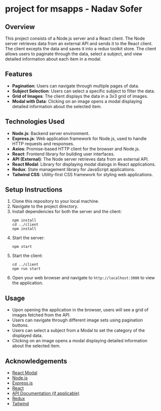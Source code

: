 # project for msapps - Nadav Sofer

## Overview
This project consists of a Node.js server and a React client. The Node server retrieves data from an external API and sends it to the React client. The client excepts the data and saves it into a redux toolkit store. The client allows users to paginate through the data, select a subject, and view detailed information about each item in a modal.

## Features
- **Pagination**: Users can navigate through multiple pages of data.
- **Subject Selection**: Users can select a specific subject to filter the data.
- **Grid of Images**: The client displays the data in a 3x3 grid of images.
- **Modal with Data**: Clicking on an image opens a modal displaying detailed information about the selected item.

## Technologies Used
- **Node.js**: Backend server environment.
- **Express.js**: Web application framework for Node.js, used to handle HTTP requests and responses.
- **Axios**: Promise-based HTTP client for the browser and Node.js.
- **React**: Frontend library for building user interfaces.
- **API (External)**: The Node server retrieves data from an external API.
- **React Modal**: Library for displaying modal dialogs in React applications.
- **Redux**: State management library for JavaScript applications.
- **Tailwind CSS**: Utility-first CSS framework for styling web applications.

## Setup Instructions
1. Clone this repository to your local machine.
2. Navigate to the project directory.
3. Install dependencies for both the server and the client:
   ```
   npm install
   cd ../client
   npm install
   ```
4. Start the server:
   ```
   npm start
   ```
5. Start the client:
   ```
   cd ../client
   npm run start
   ```
6. Open your web browser and navigate to `http://localhost:3000` to view the application.

## Usage
- Upon opening the application in the browser, users will see a grid of images fetched from the API.
- Users can navigate through different image sets using pagination buttons.
- Users can select a subject from a Modal to set the category of the displayed data.
- Clicking on an image opens a modal displaying detailed information about the selected item.

## Acknowledgements
- [React Modal](https://github.com/reactjs/react-modal)
- [Node.js](https://nodejs.org/)
- [Express.js](https://expressjs.com/)
- [React](https://reactjs.org/)
- [API Documentation (if applicable)](link_to_api_docs)
- [Redux](https://redux-toolkit.js.org)
- [Tailwind](https://tailwindcss.com/)